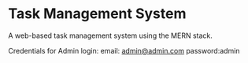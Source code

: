# Task Management System

A web-based task management system using the MERN stack.

Credentials for Admin login:
email: admin@admin.com
password:admin

